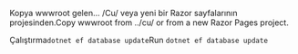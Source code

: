 <span data-ttu-id="b9e46-101">Kopya wwwroot gelen... /Cu/ veya yeni bir Razor sayfalarının projesinden.</span><span class="sxs-lookup"><span data-stu-id="b9e46-101">Copy wwwroot from ../cu/ or from a new Razor Pages project.</span></span>

<span data-ttu-id="b9e46-102">Çalıştırma`dotnet ef database update`</span><span class="sxs-lookup"><span data-stu-id="b9e46-102">Run `dotnet ef database update`</span></span>